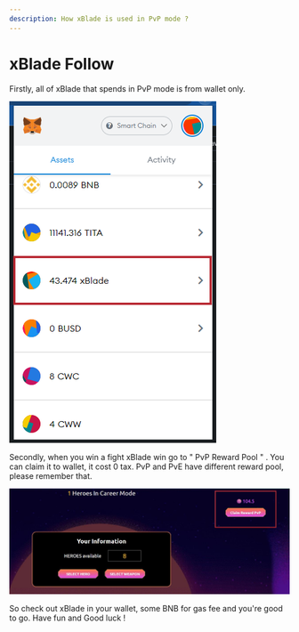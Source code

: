 ```yaml
---
description: How xBlade is used in PvP mode ?
---
```


# xBlade Follow

Firstly, all of xBlade that spends in PvP mode is from wallet only.

![](<../../.gitbook/assets/image (3).png>)

Secondly, when you win a fight xBlade win go to " PvP Reward Pool " . You can claim it to wallet, it cost 0 tax. PvP and PvE have different reward pool, please remember that.

![](<../../.gitbook/assets/20 (2).jpg>)

So check out xBlade in your wallet, some BNB for gas fee and you're good to go. Have fun and Good luck !
